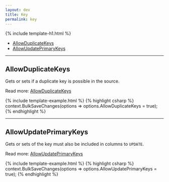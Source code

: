 ```yaml
---
layout: dev
title: Key
permalink: key
---
```


{% include template-h1.html %}

- [AllowDuplicateKeys](#allowduplicatekeys)
- [AllowUpdatePrimaryKeys](#allowupdateprimarykeys)

---

## AllowDuplicateKeys
Gets or sets if a duplicate key is possible in the source.

Read more: [AllowDuplicateKeys](allow-duplicate-keys)

{% include template-example.html %} 
{% highlight csharp %}
context.BulkSaveChanges(options => options.AllowDuplicateKeys = true);
{% endhighlight %}

---

## AllowUpdatePrimaryKeys
Gets or sets of the key must also be included in columns to `UPDATE`.

Read more: [AllowUpdatePrimaryKeys](allow-update-primary-keys)

{% include template-example.html %} 
{% highlight csharp %}
context.BulkSaveChanges(options => options.AllowUpdatePrimaryKeys = true);
{% endhighlight %}
